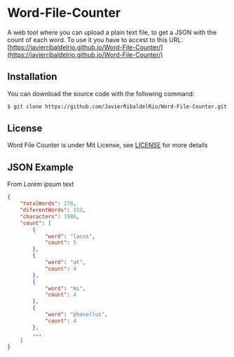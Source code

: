 # Word-File-Counter
A web tool where you can upload a plain text file, to get a JSON with the count of each word.
To use it you have to accest to this URL: [https://javierribaldelrio.github.io/Word-File-Counter/](https://javierribaldelrio.github.io/Word-File-Counter/)

## Installation

You can download the source code with the following command:

```bash
$ git clone https://github.com/JavierRibaldelRio/Word-File-Counter.git
```


## License

Word File Counter is under Mit License, see [LICENSE](LICENSE) for more details 

## JSON Example

From *Lorem ipsum* text

```json
{
    "totalWords": 278,
    "diferentWords": 152,
    "characters": 1986,
    "count": [
        {
            "word": "lacus",
            "count": 5
        },
        {
            "word": "at",
            "count": 4
        },
        {
            "word": "mi",
            "count": 4
        },
        {
            "word": "phasellus",
            "count": 4
        },
        ...
    ]
}
```
